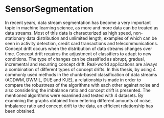 # SensorSegmentation
In recent years, data stream segmentation has become a very important topic in machine learning science, as more and more data can be treated as data streams. Most of this data is characterized as high speed, non-stationary data distribution and unlimited length, examples of which can be seen in activity detection, credit card transactions and telecommunications. Concept drift occurs when the distribution of data streams changes over time. Concept drift requires the adjustment of classifiers to adapt to new conditions. The type of changes can be classified as abrupt, gradual, incremental and recurring concept drift. Real-world applications are always a combination of different types of concept drifts. In this thesis, by using 4 commonly used methods in the chunk-based classification of data streams (ACDWM, DWMIL, DUE and KUE), a relationship is made in order to compare the robustness of the algorithms with each other against noise and also considering the imbalance ratio and concept drift is presented. The mentioned algorithms were examined and tested with 4 datasets. By examining the graphs obtained from entering different amounts of noise, imbalance ratio and concept drift to the data, an efficient relationship has been obtained.
